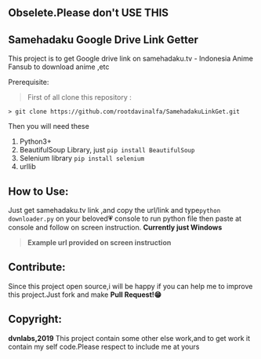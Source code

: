 ## **Obselete.Please don't USE THIS**
## **Samehadaku Google Drive Link Getter**

This project is to get Google drive link on samehadaku.tv - Indonesia Anime Fansub to download anime ,etc

Prerequisite:

> First of all clone this repository : 

    > git clone https://github.com/rootdavinalfa/SamehadakuLinkGet.git
Then you will need these
 1. Python3+
 2. BeautifulSoup Library, just `pip install BeautifulSoup`
 3. Selenium library `pip install selenium`
 4. urllib

## **How to Use:**

Just get samehadaku.tv link ,and copy the url/link and type`python downloader.py` on your beloved💗 console to run python file then paste at console and follow on screen instruction.
**Currently just Windows**

> **Example url provided on screen instruction**

## Contribute:

Since this project open source,i will be happy if you can help me to improve this project.Just fork and make **Pull Request!😁**

## Copyright:
**dvnlabs,2019**
This project contain some other else work,and to get work it contain my self code.Please respect to include me at yours
